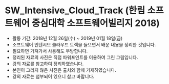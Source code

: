 # SW_Intensive_Cloud_Track (한림 소프트웨어 중심대학 소프트웨어빌리지 2018)
- 활동 기간: 2018년 12월 26일(수) ~ 2019년 01월 18일(금)
- 소프트웨어 인텐시브 클라우드 트랙을 들으면서 배운 내용을 정리한 것입니다.
- 필요하면 가져가서 사용해도 무방합니다.
- 정리된 자료의 사진은 직접 파워포인트를 이용하여 그린 그림입니다.
- 강의 자료를 참고하여 정리하였습니다.
- 본인이 그리지 않은 사진은 출처와 함께 기재하였습니다.
- 강의 자료는 첨부되어 있으니 참고 바랍니다.
